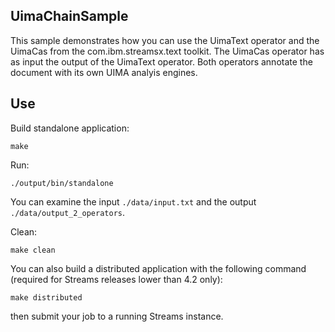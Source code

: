 ## UimaChainSample

This sample demonstrates how you can use the UimaText operator and the UimaCas from the com.ibm.streamsx.text toolkit.
The UimaCas operator has as input the output of the UimaText operator. Both operators annotate the document with its own UIMA analyis engines.

## Use

Build standalone application:

`make`

Run:

`./output/bin/standalone`

You can examine the input `./data/input.txt` and the output `./data/output_2_operators`.

Clean:

`make clean`

You can also build a distributed application with the following command (required for Streams releases lower than 4.2 only):

`make distributed`

then submit your job to a running Streams instance.
